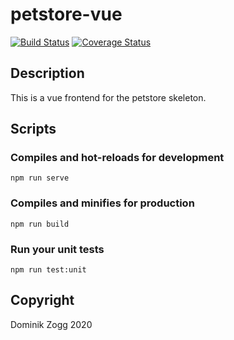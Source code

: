 # petstore-vue

[![Build Status](https://api.travis-ci.org/chubbyjs/petstore-vue.png?branch=master)](https://travis-ci.org/chubbyjs/petstore-vue)
[![Coverage Status](https://coveralls.io/repos/github/chubbyjs/petstore-vue/badge.svg?branch=master)](https://coveralls.io/github/chubbyjs/petstore-vue?branch=master)

## Description

This is a vue frontend for the petstore skeleton.

## Scripts

### Compiles and hot-reloads for development
```
npm run serve
```

### Compiles and minifies for production
```
npm run build
```

### Run your unit tests
```
npm run test:unit
```

## Copyright

Dominik Zogg 2020
